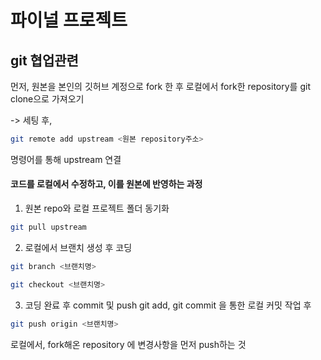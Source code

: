 # 파이널 프로젝트

## git 협업관련

먼저, 원본을 본인의 깃허브 계정으로 fork 한 후
로컬에서 fork한 repository를 git clone으로 가져오기

-> 세팅 후,

```bash
git remote add upstream <원본 repository주소>
```

명령어를 통해 upstream 연결

#### 코드를 로컬에서 수정하고, 이를 원본에 반영하는 과정

1. 원본 repo와 로컬 프로젝트 폴더 동기화

```bash
git pull upstream
```

2. 로컬에서 브랜치 생성 후 코딩

```bash
git branch <브랜치명>

git checkout <브랜치명>
```

3. 코딩 완료 후 commit 및 push
   git add, git commit 을 통한 로컬 커밋 작업 후

```bash
git push origin <브랜치명>
```

로컬에서, fork해온 repository 에 변경사항을 먼저 push하는 것
